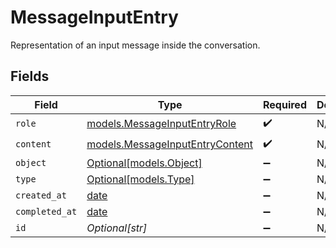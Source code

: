 # MessageInputEntry

Representation of an input message inside the conversation.


## Fields

| Field                                                                    | Type                                                                     | Required                                                                 | Description                                                              |
| ------------------------------------------------------------------------ | ------------------------------------------------------------------------ | ------------------------------------------------------------------------ | ------------------------------------------------------------------------ |
| `role`                                                                   | [models.MessageInputEntryRole](../models/messageinputentryrole.md)       | :heavy_check_mark:                                                       | N/A                                                                      |
| `content`                                                                | [models.MessageInputEntryContent](../models/messageinputentrycontent.md) | :heavy_check_mark:                                                       | N/A                                                                      |
| `object`                                                                 | [Optional[models.Object]](../models/object.md)                           | :heavy_minus_sign:                                                       | N/A                                                                      |
| `type`                                                                   | [Optional[models.Type]](../models/type.md)                               | :heavy_minus_sign:                                                       | N/A                                                                      |
| `created_at`                                                             | [date](https://docs.python.org/3/library/datetime.html#date-objects)     | :heavy_minus_sign:                                                       | N/A                                                                      |
| `completed_at`                                                           | [date](https://docs.python.org/3/library/datetime.html#date-objects)     | :heavy_minus_sign:                                                       | N/A                                                                      |
| `id`                                                                     | *Optional[str]*                                                          | :heavy_minus_sign:                                                       | N/A                                                                      |